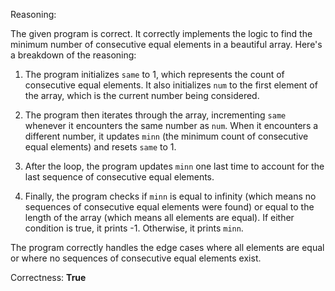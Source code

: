 Reasoning:

The given program is correct. It correctly implements the logic to find the minimum number of consecutive equal elements in a beautiful array. Here's a breakdown of the reasoning:

1. The program initializes `same` to 1, which represents the count of consecutive equal elements. It also initializes `num` to the first element of the array, which is the current number being considered.

2. The program then iterates through the array, incrementing `same` whenever it encounters the same number as `num`. When it encounters a different number, it updates `minn` (the minimum count of consecutive equal elements) and resets `same` to 1.

3. After the loop, the program updates `minn` one last time to account for the last sequence of consecutive equal elements.

4. Finally, the program checks if `minn` is equal to infinity (which means no sequences of consecutive equal elements were found) or equal to the length of the array (which means all elements are equal). If either condition is true, it prints -1. Otherwise, it prints `minn`.

The program correctly handles the edge cases where all elements are equal or where no sequences of consecutive equal elements exist.

Correctness: **True**